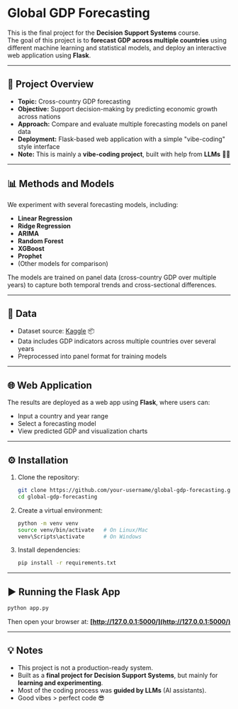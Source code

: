 # Global GDP Forecasting

This is the final project for the **Decision Support Systems** course.  
The goal of this project is to **forecast GDP across multiple countries** using different machine learning and statistical models, and deploy an interactive web application using **Flask**.

---

## 🚀 Project Overview
- **Topic:** Cross-country GDP forecasting  
- **Objective:** Support decision-making by predicting economic growth across nations  
- **Approach:** Compare and evaluate multiple forecasting models on panel data  
- **Deployment:** Flask-based web application with a simple "vibe-coding" style interface  
- **Note:** This is mainly a **vibe-coding project**, built with help from **LLMs** 🤖✨

---

## 📊 Methods and Models
We experiment with several forecasting models, including:
- **Linear Regression**
- **Ridge Regression**
- **ARIMA**
- **Random Forest**
- **XGBoost**
- **Prophet**
- (Other models for comparison)

The models are trained on panel data (cross-country GDP over multiple years) to capture both temporal trends and cross-sectional differences.

---

## 📂 Data
- Dataset source: [Kaggle](https://www.kaggle.com/datasets/malayvyas/world-gdp-forecast-2023/data) 📦  
- Data includes GDP indicators across multiple countries over several years  
- Preprocessed into panel format for training models  

---

## 🌐 Web Application
The results are deployed as a web app using **Flask**, where users can:
- Input a country and year range  
- Select a forecasting model  
- View predicted GDP and visualization charts  

---

## ⚙️ Installation
1. Clone the repository:
   ```bash
   git clone https://github.com/your-username/global-gdp-forecasting.git
   cd global-gdp-forecasting
   ```
2. Create a virtual environment:

   ```bash
   python -m venv venv
   source venv/bin/activate   # On Linux/Mac
   venv\Scripts\activate      # On Windows
   ```

3. Install dependencies:

   ```bash
   pip install -r requirements.txt
   ```

---

## ▶️ Running the Flask App

```bash
python app.py
```

Then open your browser at: **[http://127.0.0.1:5000/](http://127.0.0.1:5000/)**

---

## 💡 Notes
- This project is not a production-ready system.  
- Built as a **final project for Decision Support Systems**, but mainly for **learning and experimenting**.  
- Most of the coding process was **guided by LLMs** (AI assistants).  
- Good vibes > perfect code 😎


